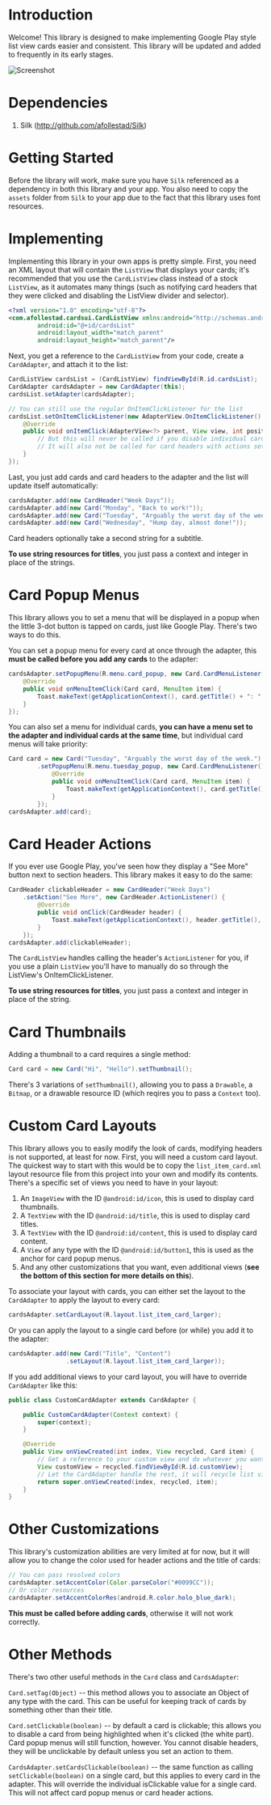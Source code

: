 Introduction
=============
Welcome! This library is designed to make implementing Google Play style list view cards easier and consistent. This library
will be updated and added to frequently in its early stages.

![Screenshot](https://raw.github.com/afollestad/Cards-UI/master/images/device-2013-08-15-121417_framed.png)

Dependencies
=============
1. Silk (http://github.com/afollestad/Silk)

Getting Started
=============
Before the library will work, make sure you have `Silk` referenced as a dependency in both this library and your app.
You also need to copy the `assets` folder from `Silk` to your app due to the fact that this library uses font resources.

Implementing
=============
Implementing this library in your own apps is pretty simple. First, you need an XML layout that will contain the `ListView`
that displays your cards; it's recommended that you use the `CardListView` class instead of a stock `ListView`, as it
automates many things (such as notifying card headers that they were clicked and disabling the ListView divider and selector).

```xml
<?xml version="1.0" encoding="utf-8"?>
<com.afollestad.cardsui.CardListView xmlns:android="http://schemas.android.com/apk/res/android"
        android:id="@+id/cardsList"
        android:layout_width="match_parent"
        android:layout_height="match_parent"/>
```

Next, you get a reference to the `CardListView` from your code, create a `CardAdapter`, and attach it to the list:

```java
CardListView cardsList = (CardListView) findViewById(R.id.cardsList);
CardAdapter cardsAdapter = new CardAdapter(this);
cardsList.setAdapter(cardsAdapter);

// You can still use the regular OnItemClickListener for the list
cardsList.setOnItemClickListener(new AdapterView.OnItemClickListener() {
    @Override
    public void onItemClick(AdapterView<?> parent, View view, int position, long id) {
        // But this will never be called if you disable individual cards or the entire CardAdapter from being clickable
        // It will also not be called for card headers with actions set to them.
    }
});
```

Last, you just add cards and card headers to the adapter and the list will update itself automatically:

```java
cardsAdapter.add(new CardHeader("Week Days"));
cardsAdapter.add(new Card("Monday", "Back to work!"));
cardsAdapter.add(new Card("Tuesday", "Arguably the worst day of the week."));
cardsAdapter.add(new Card("Wednesday", "Hump day, almost done!"));
```

Card headers optionally take a second string for a subtitle.

**To use string resources for titles**, you just pass a context and integer in place of the strings.

Card Popup Menus
===============
This library allows you to set a menu that will be displayed in a popup when the little 3-dot button is tapped on cards,
just like Google Play. There's two ways to do this.

You can set a popup menu for every card at once through the adapter, this **must be called before you add any cards** to
the adapter:

```java
cardsAdapter.setPopupMenu(R.menu.card_popup, new Card.CardMenuListener() {
    @Override
    public void onMenuItemClick(Card card, MenuItem item) {
        Toast.makeText(getApplicationContext(), card.getTitle() + ": " + item.getTitle(), Toast.LENGTH_SHORT).show();
    }
});
```

You can also set a menu for individual cards, **you can have a menu set to the adapter and individual cards at the same time**,
but individual card menus will take priority:

```java
Card card = new Card("Tuesday", "Arguably the worst day of the week.")
        .setPopupMenu(R.menu.tuesday_popup, new Card.CardMenuListener() {
            @Override
            public void onMenuItemClick(Card card, MenuItem item) {
                Toast.makeText(getApplicationContext(), card.getTitle() + ": " + item.getTitle(), Toast.LENGTH_SHORT).show();
            }
        });
cardsAdapter.add(card);
```

Card Header Actions
==============
If you ever use Google Play, you've seen how they display a "See More" button next to section headers. This library
makes it easy to do the same:

```java
CardHeader clickableHeader = new CardHeader("Week Days")
    .setAction("See More", new CardHeader.ActionListener() {
        @Override
        public void onClick(CardHeader header) {
            Toast.makeText(getApplicationContext(), header.getTitle(), Toast.LENGTH_LONG).show();
        }
    });
cardsAdapter.add(clickableHeader);
```

The `CardListView` handles calling the header's `ActionListener` for you, if you use a plain `ListView` you'll have to
manually do so through the ListView's OnItemClickListener.

**To use string resources for titles**, you just pass a context and integer in place of the string.

Card Thumbnails
===============
Adding a thumbnail to a card requires a single method:

```java
Card card = new Card("Hi", "Hello").setThumbnail();
```

There's 3 variations of `setThumbnail()`, allowing you to pass a `Drawable`, a `Bitmap`, or a drawable resource ID (which reqires you to pass a `Context` too).

Custom Card Layouts
==============
This library allows you to easily modify the look of cards, modifying headers is not supported, at least for now. First,
you will need a custom card layout. The quickest way to start with this would be to copy the `list_item_card.xml`
layout resource file from this project into your own and modify its contents. There's a specific set of views you need
to have in your layout:

1. An `ImageView` with the ID `@android:id/icon`, this is used to display card thumbnails.
2. A `TextView` with the ID `@android:id/title`, this is used to display card titles.
3. A `TextView` with the ID `@android:id/content`, this is used to display card content.
4. A `View` of any type with the ID `@android:id/button1`, this is used as the anchor for card popup menus.
5. And any other customizations that you want, even additional views (**see the bottom of this section for more details on this**).

To associate your layout with cards, you can either set the layout to the `CardAdapter` to apply the layout to every card:

```java
cardsAdapter.setCardLayout(R.layout.list_item_card_larger);
```

Or you can apply the layout to a single card before (or while) you add it to the adapter:

```java
cardsAdapter.add(new Card("Title", "Content")
                .setLayout(R.layout.list_item_card_larger));
```

If you add additional views to your card layout, you will have to override `CardAdapter` like this:

```java
public class CustomCardAdapter extends CardAdapter {

    public CustomCardAdapter(Context context) {
        super(context);
    }

    @Override
    public View onViewCreated(int index, View recycled, Card item) {
        // Get a reference to your custom view and do whatever you want with it
        View customView = recycled.findViewById(R.id.customView);
        // Let the CardAdapter handle the rest, it will recycle list views and everything for you
        return super.onViewCreated(index, recycled, item);
    }
}
```

Other Customizations
==============
This library's customization abilities are very limited at for now, but it will allow you to change the color used for header actions
and the title of cards:

```java
// You can pass resolved colors
cardsAdapter.setAccentColor(Color.parseColor("#0099CC"));
// Or color resources
cardsAdapter.setAccentColorRes(android.R.color.holo_blue_dark);
```

**This must be called before adding cards**, otherwise it will not work correctly.

Other Methods
===============
There's two other useful methods in the `Card` class and `CardsAdapter`:

`Card.setTag(Object)` -- this method allows you to associate an Object of any type with the card. This can be useful for keeping track of cards
by something other than their title.

`Card.setClickable(boolean)` -- by default a card is clickable; this allows you to disable a card from being highlighted when it's clicked (the white part).
Card popup menus will still function, however. You cannot disable headers, they will be unclickable by default unless you set
 an action to them.

`CardsAdapter.setCardsClickable(boolean)` -- the same function as calling `setClickable(boolean)` on a single card, but this applies
to every card in the adapter. This will override the individual isClickable value for a single card. This will not affect card popup menus or card header actions.
